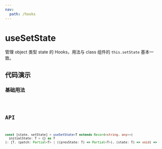 ```yaml
---
nav:
  path: /hooks
---
```


# useSetState

管理 object 类型 state 的 Hooks，用法与 class 组件的 `this.setState` 基本一致。

## 代码演示

### 基础用法

<code src="./demo/demo1.tsx" />

## API

```typescript
const [state, setState] = useSetState<T extends Record<string, any>>(
  initialState: T = {} as T
): [T, (patch: Partial<T> | ((prevState: T) => Partial<T>), (state: T) => void) => void]
```